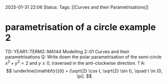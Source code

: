 2025-01-31 22:06
Status: 
Tags: [[Curves and their Parametrisations]]
# parametrisation of a circle example 2

TD: YEAR1::TERM2::MA144 Modelling 2::01 Curves and their parametrisations 
Q: Write down the polar parametrisation of the semi-circle $x^2 + y^2 = 2$ and $y \geq 0$, traversed in the anti-clockwise direction.
?
A:$$
\underline{\mathbf{r}}(t) = (\sqrt{2} \cos t, \sqrt{2} \sin t), \quad t \in [0, \pi].
$$
<!--ID: 1738361274673-->

